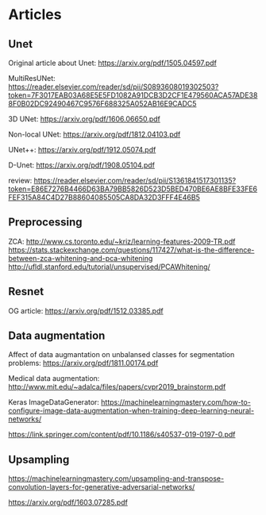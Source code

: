 # Articles

## Unet
Original article about Unet: https://arxiv.org/pdf/1505.04597.pdf

MultiResUNet: https://reader.elsevier.com/reader/sd/pii/S0893608019302503?token=7F3017EAB03A68E5E5FD1082A91DCB3D2CF1E479560ACA57ADE388F0B02DC92490467C9576F688325A052AB16E9CADC5

3D UNet: https://arxiv.org/pdf/1606.06650.pdf

Non-local UNet: https://arxiv.org/pdf/1812.04103.pdf

UNet++: https://arxiv.org/pdf/1912.05074.pdf

D-Unet: https://arxiv.org/pdf/1908.05104.pdf

review: https://reader.elsevier.com/reader/sd/pii/S1361841517301135?token=E86E7276B4466D63BA79BB5826D523D5BED470BE6AE8BFE33FE6FEF315A84C4D27B88604085505CA8DA32D3FFF4E46B5
## Preprocessing
ZCA:
http://www.cs.toronto.edu/~kriz/learning-features-2009-TR.pdf
https://stats.stackexchange.com/questions/117427/what-is-the-difference-between-zca-whitening-and-pca-whitening
http://ufldl.stanford.edu/tutorial/unsupervised/PCAWhitening/

## Resnet

OG article: https://arxiv.org/pdf/1512.03385.pdf

## Data augmentation
Affect of data augmantation on unbalansed classes for segmentation problems: https://arxiv.org/pdf/1811.00174.pdf

Medical data augmentation: http://www.mit.edu/~adalca/files/papers/cvpr2019_brainstorm.pdf

Keras ImageDataGenerator: https://machinelearningmastery.com/how-to-configure-image-data-augmentation-when-training-deep-learning-neural-networks/

https://link.springer.com/content/pdf/10.1186/s40537-019-0197-0.pdf

## Upsampling
https://machinelearningmastery.com/upsampling-and-transpose-convolution-layers-for-generative-adversarial-networks/

https://arxiv.org/pdf/1603.07285.pdf

